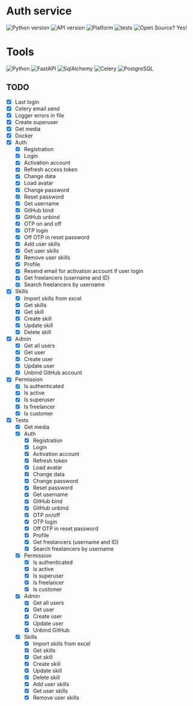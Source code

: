 # Auth service

![Python version](https://img.shields.io/badge/python-3.9.5-green)
![API version](https://img.shields.io/badge/API-v0.3.0-orange)
![Platform](https://img.shields.io/badge/os-linux_ubuntu-red)
![tests](https://img.shields.io/badge/tests-passing-success)
![Open Source? Yes!](https://badgen.net/badge/Open%20Source%20%3F/Yes%21/blue?icon=github)

# Tools

![Python](https://img.shields.io/badge/Python-3776AB?style=for-the-badge&logo=python&logoColor=white)
![FastAPI](https://img.shields.io/badge/fastapi-109989?style=for-the-badge&logo=FASTAPI&logoColor=white)
![SqlAlchemy](https://img.shields.io/badge/-SqlAlchemy-FCA121?style=for-the-badge&logo=SqlAlchemy)
![Celery](https://img.shields.io/badge/-Celery-%2300C7B7?style=for-the-badge&logo=Celery)
![PostgreSQL](https://img.shields.io/badge/PostgreSQL-316192?style=for-the-badge&logo=postgresql&logoColor=white)

## TODO

- [x] Last login
- [x] Celery email send
- [x] Logger errors in file
- [x] Create superuser
- [x] Get media
- [x] Docker
- [x] Auth
    - [x] Registration
    - [x] Login
    - [x] Activation account
    - [x] Refresh access token
    - [x] Change data
    - [x] Load avatar
    - [x] Change password
    - [x] Reset password
    - [x] Get username
    - [x] GitHub bind
    - [x] GitHub unbind
    - [x] OTP on and off
    - [x] OTP login
    - [x] Off OTP in reset password
    - [x] Add user skills
    - [x] Get user skills
    - [x] Remove user skills
    - [x] Profile
    - [x] Resend email for activation account if user login
    - [x] Get freelancers (username and ID)
    - [x] Search freelancers by username
- [x] Skills
    - [x] Import skills from excel
    - [x] Get skills
    - [x] Get skill
    - [x] Create skill
    - [x] Update skill
    - [x] Delete skill
- [x] Admin
    - [x] Get all users
    - [x] Get user
    - [x] Create user
    - [x] Update user
    - [x] Unbind GitHub account
- [x] Permission
    - [x] Is authenticated
    - [x] Is active
    - [x] Is superuser
    - [x] Is freelancer
    - [x] Is customer
- [x] Tests
    - [x] Get media
    - [x] Auth
      - [x] Registration
      - [x] Login
      - [x] Activation account
      - [x] Refresh token
      - [x] Load avatar
      - [x] Change data
      - [x] Change password
      - [x] Reset password
      - [x] Get username
      - [x] GitHub bind
      - [x] GitHub unbind
      - [x] OTP on/off
      - [x] OTP login
      - [x] Off OTP in reset password
      - [x] Profile
      - [x] Get freelancers (username and ID)
      - [x] Search freelancers by username
    - [x] Permission
      - [x] Is authenticated
      - [x] Is active
      - [x] Is superuser
      - [x] Is freelancer
      - [x] Is customer
    - [x] Admin
      - [x] Get all users
      - [x] Get user
      - [x] Create user
      - [x] Update user
      - [x] Unbind GitHub
    - [x] Skills
      - [x] Import skills from excel
      - [x] Get skills
      - [x] Get skill
      - [x] Create skill
      - [x] Update skill
      - [x] Delete skill
      - [x] Add user skills
      - [x] Get user skills
      - [x] Remove user skills
